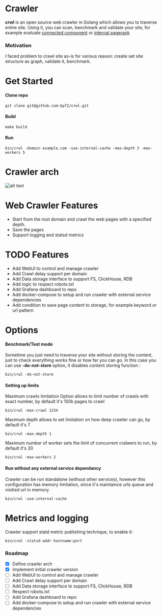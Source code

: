 <h1>Crawler</h1>

**crwl** is an open source web crawler in Golang which allows you to traverse entire site. Using it, you can scan, benchmark and validate your site, for example evaluate [connected component](https://en.wikipedia.org/wiki/Component_(graph_theory)) or [internal pagerank](https://en.wikipedia.org/wiki/PageRank)

### Motivation
I faced problem to crawl site as-is for various reason: create set site structure as graph, validate it, benchmark.

# Get Started
#### Clone repo
```
git clone git@github.com:bp72/crwl.git
```

#### Build
```
make build
```

#### Run
```
bin/crwl -domain example.com -use-internal-cache -max-depth 3 -max-workers 5
```


# Crawler arch
![alt text](https://github.com/bp72/crwl/blob/feature/update-readme-to-provide-more-context/crawler-arc.png?raw=true)


# Web Crawler Features
- Start from the root domain and crawl the web pages with a specified depth.
- Save the pages
- Support logging and statsd metrics

# TODO Features
- Add WebUI to control and manage crawler
- Add Crawl delay support per domain
- Add Data storage interface to support FS, ClickHouse, RDB
- Add logic to respect robots.txt
- Add Grafana dashboard to repo
- Add docker-compose to setup and run crawler with external service dependencies 
- Add condition to save page content to storage, for example keyword or url pattern


# Options

#### Benchmark/Test mode
Sometime you just need to traverse your site without storing the content, just to check everything works fine or how far you can go. In this case you can use **-do-not-store** option, it disables content storing function :
```
bin/crwl -do-not-store
```

#### Setting up limits

Maximum crawls limitation
Option allows to limit number of crawls with exact number, by default it's 100k pages to crawl
```
bin/crwl -max-crawl 1234
```

Maximum depth allows to set limitation on how deep crawler can go, by default it's 7
```
bin/crwl -max-depth 1
```

Maximum number of worker sets the limit of concurrent cralwers to run, by default it's 20
```
bin/crwl -max-workers 2
```

#### Run without any external service dependancy
Crawler can be run standalone (without other services), however this configuration has memory limitation, since it's maintaince urls queue and visitied url in memory.
```
bin/crwl -use-internal-cache
```

# Metrics and logging
Crawler support statd metric publishing technique, to enable it:
```
bin/crwl -statsd-addr hostname:port
```

### Roadmap
- [x] Define crawler arch
- [x] Implement initial crawler version
- [ ] Add WebUI to control and manage crawler
- [ ] Add Crawl delay support per domain
- [ ] Add Data storage interface to support FS, ClickHouse, RDB
- [ ] Respect robots.txt
- [ ] Add Grafana dashboard to repo
- [ ] Add docker-compose to setup and run crawler with external service dependencies 
